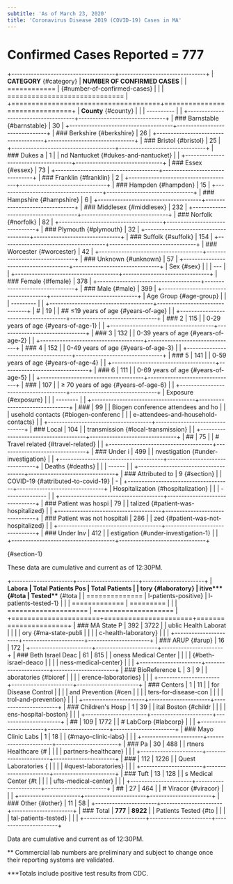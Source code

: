 ```yaml
---
subtitle: 'As of March 23, 2020'
title: 'Coronavirus Disease 2019 (COVID-19) Cases in MA'
---
```


Confirmed Cases Reported = 777
==============================

+-------------------------------------+-------------------------------+
| **CATEGORY** {#category}            | **NUMBER OF CONFIRMED CASES** |
| ============                        |  {#number-of-confirmed-cases} |
|                                     | ============================= |
+=====================================+===============================+
| **County** {#county}                |                               |
| ----------                          |                               |
+-------------------------------------+-------------------------------+
| ### Barnstable {#barnstable}        | 30                            |
+-------------------------------------+-------------------------------+
| ### Berkshire {#berkshire}          | 26                            |
+-------------------------------------+-------------------------------+
| ### Bristol {#bristol}              | 25                            |
+-------------------------------------+-------------------------------+
| ### Dukes a                         | 1                             |
| nd Nantucket {#dukes-and-nantucket} |                               |
+-------------------------------------+-------------------------------+
| ### Essex {#essex}                  | 73                            |
+-------------------------------------+-------------------------------+
| ### Franklin {#franklin}            | 2                             |
+-------------------------------------+-------------------------------+
| ### Hampden {#hampden}              | 15                            |
+-------------------------------------+-------------------------------+
| ### Hampshire {#hampshire}          | 6                             |
+-------------------------------------+-------------------------------+
| ### Middlesex {#middlesex}          | 232                           |
+-------------------------------------+-------------------------------+
| ### Norfolk {#norfolk}              | 82                            |
+-------------------------------------+-------------------------------+
| ### Plymouth {#plymouth}            | 32                            |
+-------------------------------------+-------------------------------+
| ### Suffolk {#suffolk}              | 154                           |
+-------------------------------------+-------------------------------+
| ### Worcester {#worcester}          | 42                            |
+-------------------------------------+-------------------------------+
| ### Unknown {#unknown}              | 57                            |
+-------------------------------------+-------------------------------+
| Sex {#sex}                          |                               |
| ---                                 |                               |
+-------------------------------------+-------------------------------+
| ### Female {#female}                | 378                           |
+-------------------------------------+-------------------------------+
| ### Male {#male}                    | 399                           |
+-------------------------------------+-------------------------------+
| Age Group {#age-group}              |                               |
| ---------                           |                               |
+-------------------------------------+-------------------------------+
| #                                   | 19                            |
| ## ≤19 years of age {#years-of-age} |                               |
+-------------------------------------+-------------------------------+
| ### 2                               | 115                           |
| 0-29 years of age {#years-of-age-1} |                               |
+-------------------------------------+-------------------------------+
| ### 3                               | 132                           |
| 0-39 years of age {#years-of-age-2} |                               |
+-------------------------------------+-------------------------------+
| ### 4                               | 152                           |
| 0-49 years of age {#years-of-age-3} |                               |
+-------------------------------------+-------------------------------+
| ### 5                               | 141                           |
| 0-59 years of age {#years-of-age-4} |                               |
+-------------------------------------+-------------------------------+
| ### 6                               | 111                           |
| 0-69 years of age {#years-of-age-5} |                               |
+-------------------------------------+-------------------------------+
| ###                                 | 107                           |
| ≥ 70 years of age {#years-of-age-6} |                               |
+-------------------------------------+-------------------------------+
| Exposure {#exposure}                |                               |
| --------                            |                               |
+-------------------------------------+-------------------------------+
| ###                                 | 99                            |
|  Biogen conference attendees and ho |                               |
| usehold contacts {#biogen-conferenc |                               |
| e-attendees-and-household-contacts} |                               |
+-------------------------------------+-------------------------------+
| ### Local                           | 104                           |
| transmission  {#local-transmission} |                               |
+-------------------------------------+-------------------------------+
| ##                                  | 75                            |
| # Travel related  {#travel-related} |                               |
+-------------------------------------+-------------------------------+
| ### Under i                         | 499                           |
| nvestigation {#under-investigation} |                               |
+-------------------------------------+-------------------------------+
| Deaths {#deaths}                    |                               |
| ------                              |                               |
+-------------------------------------+-------------------------------+
| ### Attributed to                   | 9 {#section}                  |
|  COVID-19 {#attributed-to-covid-19} | -                             |
+-------------------------------------+-------------------------------+
| Hospitalization  {#hospitalization} |                               |
| ---------------                     |                               |
+-------------------------------------+-------------------------------+
| ### Patient was hospi               | 79                            |
| talized {#patient-was-hospitalized} |                               |
+-------------------------------------+-------------------------------+
| ### Patient was not hospitali       | 286                           |
| zed {#patient-was-not-hospitalized} |                               |
+-------------------------------------+-------------------------------+
| ### Under Inv                       | 412                           |
| estigation {#under-investigation-1} |                               |
+-------------------------------------+-------------------------------+

 {#section-1}

These data are cumulative and current as of 12:30PM.

+----------------------+----------------------+----------------------+
| **Labora             | **Total Patients Pos | **Total Patients     |
| tory** {#laboratory} | itive\*\*\*** {#tota |  Tested\*\*** {#tota |
| ==============       | l-patients-positive} | l-patients-tested-1} |
|                      | =============        | =========            |
|                      | ==================== | ==================== |
+======================+======================+======================+
| ### MA State P       | 392                  | 3722                 |
| ublic Health Laborat |                      |                      |
| ory {#ma-state-publi |                      |                      |
| c-health-laboratory} |                      |                      |
+----------------------+----------------------+----------------------+
| ### ARUP {#arup}     | 16                   | 172                  |
+----------------------+----------------------+----------------------+
| ### Beth Israel Deac | 61                   | 815                  |
| oness Medical Center |                      |                      |
|  {#beth-israel-deaco |                      |                      |
| ness-medical-center} |                      |                      |
+----------------------+----------------------+----------------------+
| ### BioReference L   | 3                    | 9                    |
| aboratories {#bioref |                      |                      |
| erence-laboratories} |                      |                      |
+----------------------+----------------------+----------------------+
| ### Centers          | 1                    | 11                   |
| for Disease Control  |                      |                      |
| and Prevention {#cen |                      |                      |
| ters-for-disease-con |                      |                      |
| trol-and-prevention} |                      |                      |
+----------------------+----------------------+----------------------+
| ### Children's Hosp  | 1                    | 39                   |
| ital Boston {#childr |                      |                      |
| ens-hospital-boston} |                      |                      |
+----------------------+----------------------+----------------------+
| ##                   | 109                  | 1772                 |
| # LabCorp {#labcorp} |                      |                      |
+----------------------+----------------------+----------------------+
| ### Mayo Clinic Labs | 1                    | 18                   |
|  {#mayo-clinic-labs} |                      |                      |
+----------------------+----------------------+----------------------+
| ### Pa               | 30                   | 488                  |
| rtners Healthcare {# |                      |                      |
| partners-healthcare} |                      |                      |
+----------------------+----------------------+----------------------+
| ###                  | 112                  | 1226                 |
| Quest Laboratories { |                      |                      |
| #quest-laboratories} |                      |                      |
+----------------------+----------------------+----------------------+
| ### Tuft             | 13                   | 128                  |
| s Medical Center {#t |                      |                      |
| ufts-medical-center} |                      |                      |
+----------------------+----------------------+----------------------+
| ##                   | 27                   | 464                  |
| # Viracor {#viracor} |                      |                      |
+----------------------+----------------------+----------------------+
| ### Other {#other}   | 11                   | 58                   |
+----------------------+----------------------+----------------------+
| ### Total            | **777**              | **8922**             |
| Patients Tested {#to |                      |                      |
| tal-patients-tested} |                      |                      |
+----------------------+----------------------+----------------------+

Data are cumulative and current as of 12:30PM.

\*\* Commercial lab numbers are preliminary and subject to change once
their reporting systems are validated.

\*\*\*Totals include positive test results from CDC.
